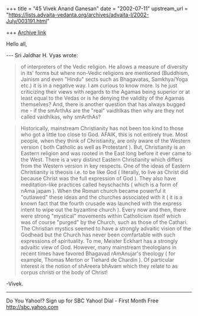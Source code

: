 +++
title = "45 Vivek Anand Ganesan"
date = "2002-07-11"
upstream_url = "https://lists.advaita-vedanta.org/archives/advaita-l/2002-July/003191.html"

+++
[Archive link](https://lists.advaita-vedanta.org/archives/advaita-l/2002-July/003191.html)

Hello all,

--- Sri Jaldhar H. Vyas wrote:
> of interpreters of the Vedic religion.  He allows a
> measure of diversity
> in its' forms but where non-Vedic religions are mentioned
> (Buddhism,
> Jainism and even "Hindu" sects such as Bhagavatas,
> Samkhya/Yoga etc.) it is in a negative way.
I am curious to know more. Is he just criticizing their
views with regards to the Agamas being superior or at least
equal to the Vedas or is he denying the validity of the
Agamas themselves? And, there is another question that has
always bugged me - if the smArthAs are the "real" vaidhIkas
then why are they not called vaidhIkas, why smArthAs?

> Historically, mainstream Christianity has not been too
> kind to those who
> got a little too close to God.
AFAIK, this is not entirely true. Most people, when they
think of Christianity, are only aware of the Western
version ( both Catholic as well as Protestant ). But,
Christianity is an Eastern religion and was rooted in the
East long before it ever came to the West.  There is a very
distinct Eastern Christianity which differs from the
Western version in key respects.
  One of the ideas of Eastern Christianity is theosis i.e.
to be like God ( literally, to live as Christ did because
Christ was the full expression of God ).  They also have
meditation-like practices called heyschachts ( which is a
form of nAma japam ). When the Roman church became powerful
it "outlawed" these ideas and the churches associated with
it ( it is a known fact that the fourth crusade was
launched
with the express intent to wipe out the byzantine church
).  Every now and then, there were strong "mystical"
movements within Catholicism itself which was of course
"purged" by the Church, such as those of the Cathari.
The Christian mystics seemed to have a strongly advaitic
vision of the Godhead but the Church has never been
comfartable with such expressions of spirituality.
To me, Meister Eckhart has a strongly advaitic view of God.
  However, many mainstream theologians in recent times
have favored Bhagavad rAmAnujar's theology ( for example,
Thomas Merton or Tiehard de Chardin ). Of particular
interest is the notion of shAreera bhAvam which they relate
to as corpus christi or the body of Christ!

-Vivek.

__________________________________________________
Do You Yahoo!?
Sign up for SBC Yahoo! Dial - First Month Free
http://sbc.yahoo.com

